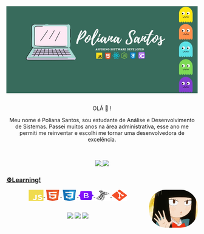 <div align="center">
  <a href="https://github.com/PollySantos/PollySantos/blob/main/My%20Banner.jpeg?raw=true">
    <img align="center" title="imagen" alt="PollySantos" width="700" src="https://github.com/PollySantos/PollySantos/blob/main/My%20Banner.jpeg?raw=true" style="margin-bottom: 0px;">
  </a>
</div>

<br>
<p align="center">OLÁ 👋 !</p>
<p align="center">Meu nome é Poliana Santos, sou estudante de Análise e Desenvolvimento de Sistemas.
Passei muitos anos na área administrativa, esse ano me permiti me reinventar e escolhi me tornar uma desenvolvedora de excelência. </p>

##

<br>
<div align="center">
  <a href="https://github.com/pollysantos">
  <img height="180em" src="https://github-readme-stats.vercel.app/api?username=pollysantos&show_icons=true&theme=gotham&include_all_commits=true&count_private=true"/>
  <img height="180em" src="https://github-readme-stats.vercel.app/api/top-langs/?username=pollysantos&layout=compact&langs_count=7&theme=gotham"/>
</div>
 
  ### ⚙️Learning!
  <!--LINGUAGENS:-->
  <div style="display: inline_block" align="center">
  <img align="center" title="Javascript" alt="Polly-Js" height="30" width="40" src="https://raw.githubusercontent.com/devicons/devicon/master/icons/javascript/javascript-plain.svg">
  <img align="center" title="HTML" alt="Polly-HTML" height="30" width="40" src="https://raw.githubusercontent.com/devicons/devicon/master/icons/html5/html5-original.svg">
  <img align="center" title="CSS" alt="Polly-CSS" height="30" width="40" src="https://raw.githubusercontent.com/devicons/devicon/master/icons/css3/css3-original.svg">
  <!--FRAMEWORKS:-->
  <img align="center" title="Bootstrap" alt="Polly-Bootstrap" height="30" width="40" src="https://raw.githubusercontent.com/devicons/devicon/master/icons/bootstrap/bootstrap-original.svg">  
  <!--BANCOS:-->
  <img align="center" title="SQL Server" alt="Lucas-SQLServer" height="30" width="40"      src="https://raw.githubusercontent.com/devicons/devicon/master/icons/microsoftsqlserver/microsoftsqlserver-plain.svg">
  <!--FERRAMENTAS:--> 
  <img align="center" title="GIT" alt="Polly-Git" height="30" width="40" src="https://raw.githubusercontent.com/devicons/devicon/master/icons/git/git-original.svg">
  <img align="right" alt="polly-pic" height="100" style="border-radius:45px;" src="https://github.com/PollySantos/PollySantos/blob/main/Gif-%20Sawako.gif?raw=true">
 </div/>
  
  ##
 
<div align="center">
  <a href = "mailto:zpolianasantos@gmail.com"><img src="https://img.shields.io/badge/-Gmail-%23333?style=for-the-badge&logo=gmail&logoColor=white" target="_blank"></a>
  <a href="https://www.linkedin.com/in/polianasantoss" target="_blank"><img src="https://img.shields.io/badge/-LinkedIn-%230077B5?style=for-the-badge&logo=linkedin&logoColor=white" target="_blank"></a> 
<img src="https://github.com/pollysantos/pollysantos/blob/output/github-contribution-grid-snake.svg">
<br>
<a align="center" href="https://github.com/pollysantos">



